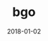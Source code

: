 ---
layout: site
title: "bgo"
date: 2018-01-02
categories: [community]
version: 2.3.1
major: 2
minor: 3
patch: 1
slug: bgo
link: https://www.bgo.com/
permalink: /sites/:slug
---